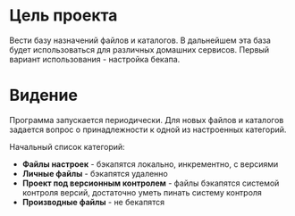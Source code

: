 # Цель проекта

Вести базу назначений файлов и каталогов. 
В дальнейшем эта база будет использоваться для различных домашних сервисов.
Первый вариант использования - настройка бекапа.

# Видение

Программа запускается периодически.
Для новых файлов и каталогов задается вопрос о принадлежности к одной из настроенных категорий.

Начальный список категорий:

+ **Файлы настроек** - бэкапятся локально, инкрементно, с версиями
+ **Личные файлы** - бэкапятся удаленно
+ **Проект под версионным контролем** - файлы бэкапятся системой контроля версий, достаточно уметь пинать систему контроля
+ **Производные файлы** - не бекапятся

